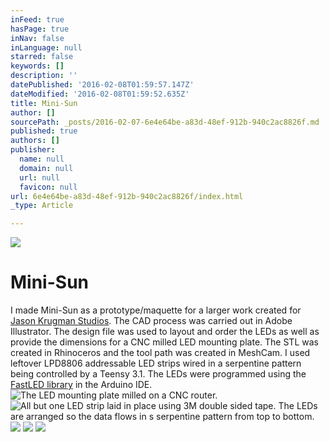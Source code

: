 ```yaml
---
inFeed: true
hasPage: true
inNav: false
inLanguage: null
starred: false
keywords: []
description: ''
datePublished: '2016-02-08T01:59:57.147Z'
dateModified: '2016-02-08T01:59:52.635Z'
title: Mini-Sun
author: []
sourcePath: _posts/2016-02-07-6e4e64be-a83d-48ef-912b-940c2ac8826f.md
published: true
authors: []
publisher:
  name: null
  domain: null
  url: null
  favicon: null
url: 6e4e64be-a83d-48ef-912b-940c2ac8826f/index.html
_type: Article

---
```

![](https://the-grid-user-content.s3-us-west-2.amazonaws.com/28340ec4-a0f0-452c-90d2-79da80dc4a0e.png)

# Mini-Sun

I made Mini-Sun as a prototype/maquette for a larger work created for [Jason Krugman Studios][0]. The CAD process was carried out in Adobe Illustrator. The design file was used to layout and order the LEDs as well as provide the dimensions for a CNC milled LED mounting plate. The STL was created in Rhinoceros and the tool path was created in MeshCam. I used leftover LPD8806 addressable LED strips wired in a serpentine pattern being controlled by a Teensy 3.1\. The LEDs were programmed using the [FastLED library][1] in the Arduino IDE.
![The LED mounting plate milled on a CNC router.](https://s3-us-west-2.amazonaws.com/the-grid-img/p/d48f5b8857668dbe453af0fe947f9ec4f650819e.jpg)
![All but one LED strip laid in place using 3M double sided tape. The LEDs are arranged so the data flows in s serpentine pattern from top to bottom.](https://s3-us-west-2.amazonaws.com/the-grid-img/p/fc75f6e646f528156a8e7f2d4f1af5b17fb7063e.jpg)
![](https://the-grid-user-content.s3-us-west-2.amazonaws.com/77e48e2c-f792-464e-9f17-df303277b372.JPG)
![](https://the-grid-user-content.s3-us-west-2.amazonaws.com/a1904cb7-39a3-459a-a772-b991c7b8bcdf.JPG)
![](https://the-grid-user-content.s3-us-west-2.amazonaws.com/99c9bed0-8457-42a1-825c-f4b4ecd92958.JPG)

[0]: http://www.jasonkrugman.com/
[1]: http://fastled.io/